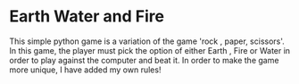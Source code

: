 # Earth Water and Fire
This simple python game is a variation of the game 'rock , paper, scissors'. In this game, the player must pick the option of either Earth , Fire or Water in order to play against the computer and beat it. In order to make the game more unique, I have added my own rules!
